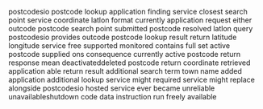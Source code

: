 postcodesio postcode lookup application finding service closest search point service coordinate latlon format currently application request either outcode postcode search point submitted postcode resolved latlon query postcodesio provides outcode postcode lookup result return latitude longitude service free supported monitored contains full set active postcode supplied ons consequence currently active postcode return response mean deactivateddeleted postcode return coordinate retrieved application able return result additional search term town name added application additional lookup service might required service might replace alongside postcodesio hosted service ever became unreliable unavailableshutdown code data instruction run freely available